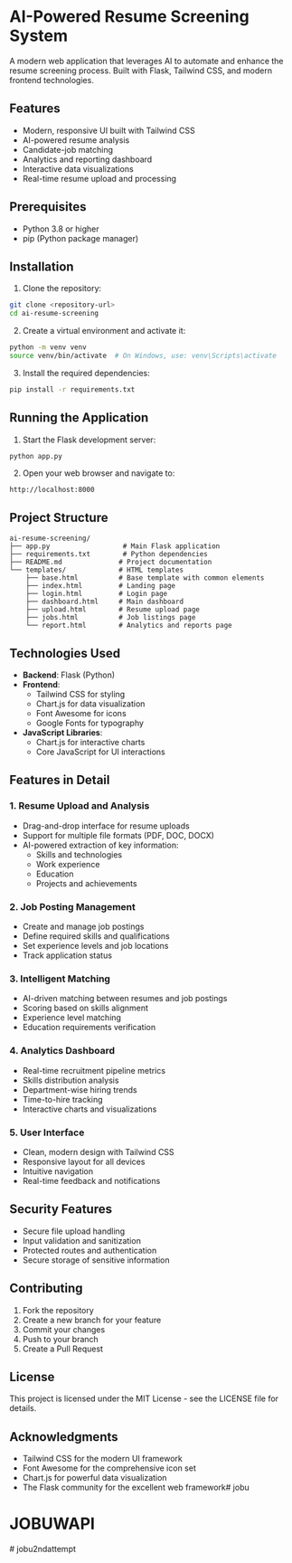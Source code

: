 # AI-Powered Resume Screening System

A modern web application that leverages AI to automate and enhance the resume screening process. Built with Flask, Tailwind CSS, and modern frontend technologies.

## Features

- Modern, responsive UI built with Tailwind CSS
- AI-powered resume analysis
- Candidate-job matching
- Analytics and reporting dashboard
- Interactive data visualizations
- Real-time resume upload and processing

## Prerequisites

- Python 3.8 or higher
- pip (Python package manager)

## Installation

1. Clone the repository:
```bash
git clone <repository-url>
cd ai-resume-screening
```

2. Create a virtual environment and activate it:
```bash
python -m venv venv
source venv/bin/activate  # On Windows, use: venv\Scripts\activate
```

3. Install the required dependencies:
```bash
pip install -r requirements.txt
```

## Running the Application

1. Start the Flask development server:
```bash
python app.py
```

2. Open your web browser and navigate to:
```
http://localhost:8000
```

## Project Structure

```
ai-resume-screening/
├── app.py                  # Main Flask application
├── requirements.txt        # Python dependencies
├── README.md              # Project documentation
└── templates/             # HTML templates
    ├── base.html          # Base template with common elements
    ├── index.html         # Landing page
    ├── login.html         # Login page
    ├── dashboard.html     # Main dashboard
    ├── upload.html        # Resume upload page
    ├── jobs.html          # Job listings page
    └── report.html        # Analytics and reports page
```

## Technologies Used

- **Backend**: Flask (Python)
- **Frontend**: 
  - Tailwind CSS for styling
  - Chart.js for data visualization
  - Font Awesome for icons
  - Google Fonts for typography
- **JavaScript Libraries**:
  - Chart.js for interactive charts
  - Core JavaScript for UI interactions

## Features in Detail

### 1. Resume Upload and Analysis
- Drag-and-drop interface for resume uploads
- Support for multiple file formats (PDF, DOC, DOCX)
- AI-powered extraction of key information:
  - Skills and technologies
  - Work experience
  - Education
  - Projects and achievements

### 2. Job Posting Management
- Create and manage job postings
- Define required skills and qualifications
- Set experience levels and job locations
- Track application status

### 3. Intelligent Matching
- AI-driven matching between resumes and job postings
- Scoring based on skills alignment
- Experience level matching
- Education requirements verification

### 4. Analytics Dashboard
- Real-time recruitment pipeline metrics
- Skills distribution analysis
- Department-wise hiring trends
- Time-to-hire tracking
- Interactive charts and visualizations

### 5. User Interface
- Clean, modern design with Tailwind CSS
- Responsive layout for all devices
- Intuitive navigation
- Real-time feedback and notifications

## Security Features

- Secure file upload handling
- Input validation and sanitization
- Protected routes and authentication
- Secure storage of sensitive information

## Contributing

1. Fork the repository
2. Create a new branch for your feature
3. Commit your changes
4. Push to your branch
5. Create a Pull Request

## License

This project is licensed under the MIT License - see the LICENSE file for details.

## Acknowledgments

- Tailwind CSS for the modern UI framework
- Font Awesome for the comprehensive icon set
- Chart.js for powerful data visualization
- The Flask community for the excellent web framework# jobu
# JOBUWAPI
#   j o b u 2 n d a t t e m p t  
 